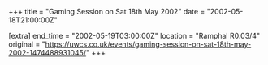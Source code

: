 +++
title = "Gaming Session on Sat 18th May 2002"
date = "2002-05-18T21:00:00Z"

[extra]
end_time = "2002-05-19T03:00:00Z"
location = "Ramphal R0.03/4"
original = "https://uwcs.co.uk/events/gaming-session-on-sat-18th-may-2002-1474488931045/"
+++



